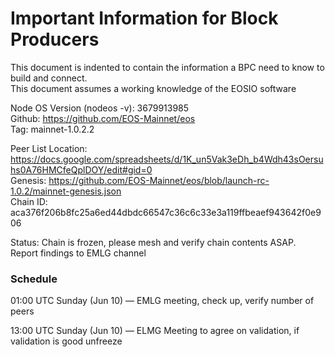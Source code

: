 <h1>Important Information for Block Producers</h1>

This document is indented to contain the information a BPC need to know to build and connect.   
This document assumes a working knowledge of the EOSIO software

Node OS Version (nodeos -v):   3679913985  
Github: https://github.com/EOS-Mainnet/eos  
Tag:  mainnet-1.0.2.2  


Peer List Location:  https://docs.google.com/spreadsheets/d/1K_un5Vak3eDh_b4Wdh43sOersuhs0A76HMCfeQplDOY/edit#gid=0  
Genesis:  https://github.com/EOS-Mainnet/eos/blob/launch-rc-1.0.2/mainnet-genesis.json  
Chain ID: aca376f206b8fc25a6ed44dbdc66547c36c6c33e3a119ffbeaef943642f0e906

Status: Chain is frozen, please mesh and verify chain contents ASAP.  Report findings to EMLG channel

<h3>Schedule</h3>   
01:00 UTC Sunday (Jun 10) — EMLG meeting, check up, verify number of peers  

13:00 UTC  Sunday (Jun 10) — ELMG Meeting to agree on validation, if validation is good unfreeze
